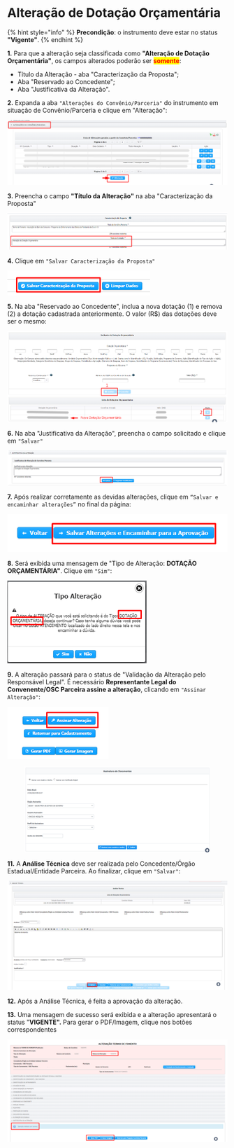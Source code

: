 # Alteração de Dotação Orçamentária

{% hint style="info" %}
**Precondição**: o instrumento deve estar no status **"Vigente"**.
{% endhint %}

**1.** Para que a alteração seja classificada como **"Alteração de Dotação Orçamentária"**, os campos alterados poderão ser <mark style="color:red;">**somente**</mark>:

* Título da Alteração - aba "Caracterização da Proposta";&#x20;
* Aba "Reservado ao Concedente";&#x20;
* Aba "Justificativa da Alteração".

**2.** Expanda a aba `"Alterações do Convênio/Parceria"` do instrumento em situação de Convênio/Parceria e clique em "Alteração":

![](<../../../.gitbook/assets/image (343).png>)

**3.** Preencha o campo **"Título da Alteração"** na aba "Caracterização da Proposta"

![](<../../../.gitbook/assets/image (317) (1).png>)

**4.** Clique em `"Salvar Caracterização da Proposta"`

![](<../../../.gitbook/assets/image (318) (1).png>)

**5.** Na aba "Reservado ao Concedente", inclua a nova dotação (1) e remova (2) a dotação cadastrada anteriormente. O valor (R$) das dotações deve ser o mesmo:

![](<../../../.gitbook/assets/image (332).png>)

**6.** Na aba "Justificativa da Alteração", preencha o campo solicitado e clique em `"Salvar"`

![](<../../../.gitbook/assets/image (334) (1).png>)

**7.** Após realizar corretamente as devidas alterações, clique em `“Salvar e encaminhar alterações”` no final da página:

![](<../../../.gitbook/assets/image (352).png>)

**8.** Será exibida uma mensagem de "Tipo de Alteração: **DOTAÇÃO ORÇAMENTÁRIA"**. Clique em `"Sim"`:

![](<../../../.gitbook/assets/image (331) (1).png>)

**9.** A alteração passará para o status de "Validação da Alteração pelo Responsável Legal". É necessário **Representante Legal do Convenente/OSC Parceira assine a alteração**, clicando em `"Assinar Alteração"`:

![](<../../../.gitbook/assets/image (330) (1).png>)

<figure><img src="../../../.gitbook/assets/image (6) (3).png" alt=""><figcaption></figcaption></figure>

**11.** A **Análise Técnica** deve ser realizada pelo Concedente/Órgão Estadual/Entidade Parceira. Ao finalizar, clique em `"Salvar"`:

![](<../../../.gitbook/assets/image (310) (1).png>)



**12.** Após a Análise Técnica, é feita a aprovação da alteração.

**13.** Uma mensagem de sucesso será exibida e a alteração apresentará o status "**VIGENTE".** Para gerar o PDF/Imagem, clique nos botões correspondentes

![](<../../../.gitbook/assets/image (333) (1).png>)
